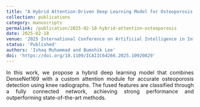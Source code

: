 ```yaml
---
title: "A Hybrid Attention-Driven Deep Learning Model for Osteoporosis Detection in Knees"
collection: publications
category: manuscripts
permalink: /publication/2025-02-18-hybrid-attention-osteoporosis
date: 2025-02-18
venue: '2025 International Conference on Artificial Intelligence in Information and Communication (ICAIIC)'
status: 'Published'
authors: 'Ishaq Muhammad and Bumshik Lee'
doi: 'https://doi.org/10.1109/ICAIIC64266.2025.10920829'
---
```

<p style="text-align: justify;"> In this work, we propose a hybrid deep learning model that combines DenseNet169 with a custom attention module for accurate osteoporosis detection using knee radiographs. The fused features are classified through a fully connected network, achieving strong performance and outperforming state-of-the-art methods. </p>